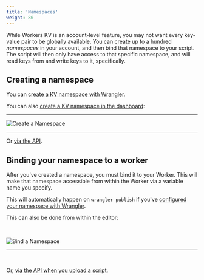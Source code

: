 ```yaml
---
title: 'Namespaces'
weight: 80
---
```


While Workers KV is an account-level feature, you may not want every
key-value pair to be globally available. You can create up to a hundred
*namespaces* in your account, and then bind that namespace to your script. The
script will then only have access to that specific namespace, and will read
keys from and write keys to it, specifically.

## Creating a namespace

You can [create a KV namespace with
Wrangler](/tooling/wrangler/kv_commands/#kv-namespace).

You can also [create a KV namespace in the
dashboard](https://dash.cloudflare.com/?account=workers/kv/namespaces):

---

![Create a Namespace](/reference/media/create-namespace.png)

---

Or [via the API](https://api.cloudflare.com/#workers-kv-namespace-create-a-namespace).

## Binding your namespace to a worker

After you've created a namespace, you must bind it to your Worker. This will
make that namespace accessible from within the Worker via a variable name
you specify.

This will automatically happen on `wrangler publish` if you've [configured
your namespace with
Wrangler](/workers/tooling/wrangler/kv_commands/#concepts).

This can also be done from within the editor:

&nbsp;

![Bind a Namespace](/reference/media/bind-namespace.png)

---

&nbsp;

Or, [via the API when you upload a
script](/workers/archive/api/resource-bindings/kv-namespaces/).